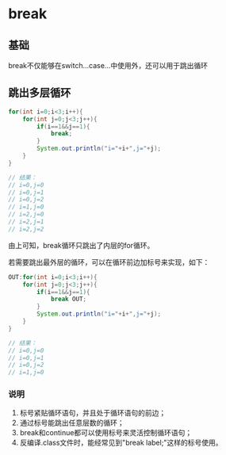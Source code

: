 # break

## 基础

break不仅能够在switch...case...中使用外，还可以用于跳出循环

## 跳出多层循环

```java
for(int i=0;i<3;i++){
    for(int j=0;j<3;j++){
        if(i==1&&j==1){
            break;
        }
        System.out.println("i="+i+",j="+j);
    }
}

// 结果：
// i=0,j=0
// i=0,j=1
// i=0,j=2
// i=1,j=0
// i=2,j=0
// i=2,j=1
// i=2,j=2
```

由上可知，break循环只跳出了内层的for循环。

若需要跳出最外层的循环，可以在循环前边加标号来实现，如下：

```java
OUT:for(int i=0;i<3;i++){
    for(int j=0;j<3;j++){
        if(i==1&&j==1){
            break OUT;
        }
        System.out.println("i="+i+",j="+j);
    }
}

// 结果：
// i=0,j=0
// i=0,j=1
// i=0,j=2
// i=1,j=0
```

### 说明

1. 标号紧贴循环语句，并且处于循环语句的前边；
2. 通过标号能跳出任意层数的循环；
3. break和continue都可以使用标号来灵活控制循环语句；
4. 反编译.class文件时，能经常见到"break label;"这样的标号使用。

